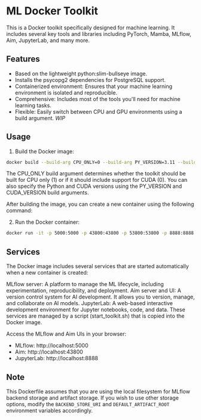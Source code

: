 # ML Docker Toolkit
This is a Docker toolkit specifically designed for machine learning. It includes several key tools and libraries including PyTorch, Mamba, MLflow, Aim, JupyterLab, and many more.

## Features
- Based on the lightweight python:slim-bullseye image.
- Installs the psycopg2 dependencies for PostgreSQL support.
- Containerized environment: Ensures that your machine learning environment is isolated and reproducible.
- Comprehensive: Includes most of the tools you'll need for machine learning tasks.
- Flexible: Easily switch between CPU and GPU environments using a build argument. *WIP*

## Usage 

1. Build the Docker image:
```sh
docker build --build-arg CPU_ONLY=0 --build-arg PY_VERSION=3.11 --build-arg CUDA_VERSION=11.1 -t ml-toolkit .
```
The CPU_ONLY build argument determines whether the toolkit should be built for CPU only (1) or if it should include support for CUDA (0). You can also specify the Python and CUDA versions using the PY_VERSION and CUDA_VERSION build arguments.

After building the image, you can create a new container using the following command:

2. Run the Docker container:
```sh
docker run -it -p 5000:5000 -p 43800:43800 -p 53800:53800 -p 8888:8888 ml-toolkit
```

## Services
The Docker image includes several services that are started automatically when a new container is created:

MLflow server: A platform to manage the ML lifecycle, including experimentation, reproducibility, and deployment.
Aim server and UI: A version control system for AI development. It allows you to version, manage, and collaborate on AI models.
JupyterLab: A web-based interactive development environment for Jupyter notebooks, code, and data.
These services are managed by a script (start_toolkit.sh) that is copied into the Docker image.

Access the MLflow and Aim UIs in your browser:
- MLflow: http://localhost:5000
- Aim: http://localhost:43800
- JupyterLab: http://localhost:8888

## Note
This Dockerfile assumes that you are using the local filesystem for MLflow backend storage and artifact storage. If you wish to use other storage options, modify the `BACKEND_STORE_URI` and `DEFAULT_ARTIFACT_ROOT` environment variables accordingly.
